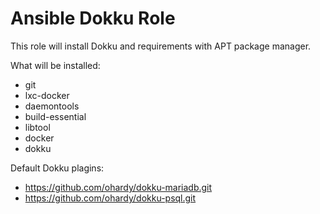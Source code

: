 # Ansible Dokku Role

This role will install Dokku and requirements with APT package manager.

What will be installed:
- git
- lxc-docker
- daemontools
- build-essential
- libtool
- docker
- dokku

Default Dokku plagins:
- https://github.com/ohardy/dokku-mariadb.git
- https://github.com/ohardy/dokku-psql.git
